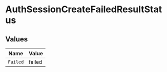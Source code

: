 # AuthSessionCreateFailedResultStatus


## Values

| Name     | Value    |
| -------- | -------- |
| `Failed` | failed   |
